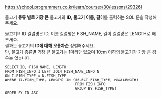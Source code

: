 https://school.programmers.co.kr/learn/courses/30/lessons/293261

물고기 **종류 별로 가장 큰** 물고기의 **ID, 물고기 이름, 길이**를 출력하는 SQL 문을 작성해주세요.  

물고기의 ID 컬럼명은 ID, 이름 컬럼명은 FISH_NAME, 길이 컬럼명은 LENGTH로 해주세요.  
결과는 물고기의 **ID에 대해 오름차순** 정렬해주세요.  
단, 물고기 종류별 가장 큰 물고기는 1마리만 있으며 10cm 이하의 물고기가 가장 큰 경우는 없습니다.

```
SELECT ID, FISH_NAME, LENGTH
FROM FISH_INFO I LEFT JOIN FISH_NAME_INFO N
ON I.FISH_TYPE = N.FISH_TYPE
WHERE (I.FISH_TYPE, LENGTH) IN (SELECT FISH_TYPE, MAX(LENGTH)
                                FROM FISH_INFO
                                GROUP BY FISH_TYPE)
ORDER BY ID ASC
```
